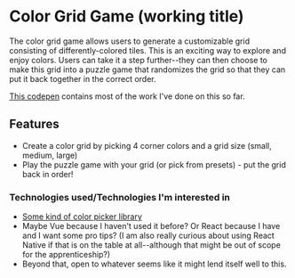 # Color Grid Game (working title)

The color grid game allows users to generate a customizable grid consisting of differently-colored tiles. This is an exciting way to explore and enjoy colors. Users can take it a step further--they can then choose to make this grid into a puzzle game that randomizes the grid so that they can put it back together in the correct order.

[This codepen](https://codepen.io/riseerpelding/pen/mdOoyZN) contains most of the work I've done on this so far.


## Features
* Create a color grid by picking 4 corner colors and a grid size (small, medium, large)
* Play the puzzle game with your grid (or pick from presets) - put the grid back in order!

### Technologies used/Technologies I'm interested in
* [Some kind of color picker library](https://blog.logrocket.com/color-picker-libraries-to-use-in-2021/)
* Maybe Vue because I haven't used it before? Or React because I have and I want some pro tips? (I am also really curious about using React Native if that is on the table at all--although that might be out of scope for the apprenticeship?)
* Beyond that, open to whatever seems like it might lend itself well to this.
